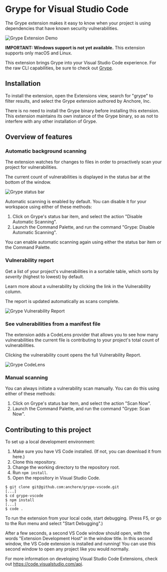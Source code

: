 # Grype for Visual Studio Code

The Grype extension makes it easy to know when your project is using dependencies that have known security vulnerabilities.

![Grype Extension Demo](https://user-images.githubusercontent.com/5199289/92470955-29b75500-f1a5-11ea-82f6-941c9a6934f8.gif)

**IMPORTANT: Windows support is not yet available.** This extension supports only macOS and Linux.

This extension brings Grype into your Visual Studio Code experience. For the raw CLI capabilities, be sure to check out [Grype](https://github.com/anchore/grype).

## Installation

To install the extension, open the Extensions view, search for "grype" to filter results, and select the Grype extension authored by Anchore, Inc.

There is no need to install the Grype binary before installing this extension. This extension maintains its own instance of the Grype binary, so as not to interfere with any other installation of Grype.

## Overview of features

### Automatic background scanning

The extension watches for changes to files in order to proactively scan your project for vulnerabilities.

The current count of vulnerabilities is displayed in the status bar at the bottom of the window.

![Grype status bar](https://user-images.githubusercontent.com/5199289/92489715-1664b380-f1be-11ea-8e30-d94b819cf5a7.gif)

Automatic scanning is enabled by default. You can disable it for your workspace using either of these methods:

1. Click on Grype's status bar item, and select the action "Disable Automatic Scanning".
1. Launch the Command Palette, and run the command "Grype: Disable Automatic Scanning".

You can enable automatic scanning again using either the status bar item or the Command Palette.

### Vulnerability report

Get a list of your project's vulnerabilities in a sortable table, which sorts by _severity_ (highest to lowest) by default.

Learn more about a vulnerability by clicking the link in the Vulnerability column.

The report is updated automatically as scans complete.

![Grype Vulnerability Report](https://user-images.githubusercontent.com/5199289/92484713-0649d580-f1b8-11ea-915f-ab495dc3f71d.png)

### See vulnerabilities from a manifest file

The extension adds a CodeLens provider that allows you to see how many vulnerabilities the current file is contributing to your project's total count of vulnerabilities.

Clicking the vulnerability count opens the full Vulnerability Report.

![Grype CodeLens](https://user-images.githubusercontent.com/5199289/92489717-1795e080-f1be-11ea-8569-29cfe7f2828a.png)

### Manual scanning

You can always initiate a vulnerability scan manually. You can do this using either of these methods:

1. Click on Grype's status bar item, and select the action "Scan Now".
1. Launch the Command Palette, and run the command "Grype: Scan Now".

## Contributing to this project

To set up a local development environment:

1. Make sure you have VS Code installed. (If not, you can download it from here.)
1. Clone this repository.
1. Change the working directory to the repository root.
1. Run `npm install`.
1. Open the repository in Visual Studio Code.

```
$ git clone git@github.com:anchore/grype-vscode.git
[...]
$ cd grype-vscode
$ npm install
[...]
$ code .
```

To run the extension from your local code, start debugging. (Press F5, or go to the Run menu and select "Start Debugging".)

After a few seconds, a second VS Code window should open, with the words "Extension Development Host" in the window title. In this second window, the VS Code extension is installed and running! You can use this second window to open any project like you would normally.

For more information on developing Visual Studio Code Extensions, check out https://code.visualstudio.com/api.
